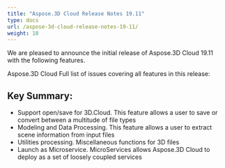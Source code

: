 ```yaml
---
title: "Aspose.3D Cloud Release Notes 19.11"
type: docs
url: /aspose-3d-cloud-release-notes-19-11/
weight: 10
---
```


We are pleased to announce the initial release of Aspose.3D Cloud 19.11 with the following features.

Aspose.3D Cloud Full list of issues covering all features in this release:
## **Key Summary:**


- Support open/save for 3D.Cloud. This feature allows a user to save or convert between a multitude of file types
- Modeling and Data Processing. This feature allows a user to extract scene information from input files
- Utilities processing. Miscellaneous functions for 3D files
- Launch as Microservice. MicroServices allows Aspose.3D Cloud to deploy as a set of loosely coupled services
